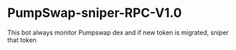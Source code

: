 # PumpSwap-sniper-RPC-V1.0
This bot always monitor Pumpswap dex and if new token is migrated, sniper that token
